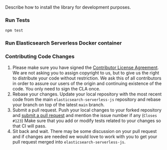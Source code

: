Describe how to install the library for development purposes.

### Run Tests

```shell
npm test
```

### Run Elasticsearch Serverless Docker container



### Contributing Code Changes

1. Please make sure you have signed the [Contributor License
   Agreement](http://www.elastic.co/contributor-agreement/). We are not
   asking you to assign copyright to us, but to give us the right to distribute
   your code without restriction. We ask this of all contributors in order to
   assure our users of the origin and continuing existence of the code. You only
   need to sign the CLA once.
2. Rebase your changes. Update your local repository with the most recent code
   from the main `elasticsearch-serverless-js` repository and rebase your branch
   on top of the latest `main` branch.
3. Submit a pull request. Push your local changes to your forked repository
   and [submit a pull request](https://github.com/elastic/elasticsearch-serverless/pulls)
   and mention the issue number if any (`Closes #123`) Make sure that you
   add or modify tests related to your changes so that CI will pass.
4. Sit back and wait. There may be some discussion on your pull request and
   if changes are needed we would love to work with you to get your pull request
   merged into `elasticsearch-serverless-js`.
